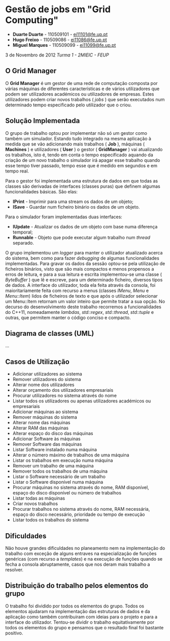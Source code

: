 Gestão de jobs em "Grid Computing"
==================================

- **Duarte Duarte** - 110509101 - ei11101@fe.up.pt
- **Hugo Freixo** - 110509086 - ei11086@fe.up.pt
- **Miguel Marques** - 110509099 - ei11099@fe.up.pt

3 de Novembro de 2012
*Turma 1 - 2MIEIC - FEUP*

O Grid Manager
--------------

O **Grid Manager** é um gestor de uma rede de computação composta por várias máquinas de diferentes
características e de vários utilizadores que podem ser utilizadores académicos ou utilizadores de empresas.
Estes utilizadores podem criar novos trabalhos ( *jobs* ) que serão executados num determinado tempo
especificado pelo utilizador que o criou.


Solução Implementada
--------------------

O grupo de trabalho optou por implementar não só um gestor como também um simulador.
Estando tudo integrado na mesma aplicação à medida que se vão adicionando mais trabalhos ( **Job** ), máquinas ( **Machines** ) e utilizadores ( **User** ) o gestor ( **GridManager** ) vai atualizando os trabalhos, isto é, tendo em conta o tempo especificado aquando da criação de um novo trabalho o simulador irá apagar esse trabalho quando esse tempo tiver passado, tempo esse que é medido em segundos e em tempo real.

Para o gestor foi implementada uma estrutura de dados em que todas as classes são derivadas de interfaces (classes puras) que definem algumas funcionalidades básicas. São elas: 
- **IPrint** - Imprimir para uma stream os dados de um objeto;
- **ISave** - Guardar num ficheiro binário os dados de um objeto.

Para o simulador foram implementadas duas interfaces:
- **IUpdate** - Atualizar os dados de um objeto com base numa diferença temporal;
- **Runnable** - Objeto que pode executar algum trabalho num *thread* separado.

O grupo implementou um *logger* para manter o utilizador atualizado acerca do sistema, bem como para fazer *debugging* de algumas funcionalidades implementadas.
Para gravar os dados da sessão optou-se pela utilização de ficheiros binários, visto que são mais compactos e menos propensos a erros de leitura, e para a sua leitura e escrita implementou-se uma classe ( *ByteBuffer* ) que lê e escreve, para um determinado ficheiro, diversos tipos de dados.
A interface do utilizador, toda ela feita através da consola, foi maioritariamente feita com recurso a menus (classes *IMenu*, *Menu* e *Menu::Item*) lidos de ficheiros de texto e que após o utilizador selecionar um Menu::Item retornam um valor inteiro que permite tratar a sua opção.
No decurso do desenvolvimento deste trabalho recorremos a funcionalidades do C++11, nomeadamente *lambdas*, *std::regex*, *std::thread*, *std::tuple* e outras, que permitem manter o código conciso e compacto.


Diagrama de classes (UML)
-------------------------

...


Casos de Utilização
--------------------

- Adicionar utilizadores ao sistema
- Remover utilizadores do sistema
- Alterar nome dos utilizadores
- Alterar orçamento dos utilizadores empresariais
- Procurar utilizadores no sistema através do nome
- Listar todos os utilizadores ou apenas utilizadores académicos ou empresariais
- Adicionar máquinas ao sistema
- Remover máquinas do sistema
- Alterar nome das máquinas
- Alterar RAM das máquinas
- Alterar espaço do disco das máquinas
- Adicionar Software às máquinas
- Remover Software das máquinas
- Listar Software instalado numa máquina
- Alterar o número máximo de trabalhos de uma máquina
- Listar os trabalhos em execução numa máquina
- Remover um trabalho de uma máquina
- Remover todos os trabalhos de uma máquina
- Listar o Software necessário de um trabalho
- Listar o Software disponível numa máquina
- Procurar máquinas no sistema através do nome, RAM disponível, espaço do disco disponível ou número de trabalhos
- Listar todas as máquinas
- Criar novos trabalhos
- Procurar trabalhos no sistema através do nome, RAM necessária, espaço do disco necessário, prioridade ou tempo de execução
- Listar todos os trabalhos do sistema


Dificuldades
------------

Não houve grandes dificuldades no planeamento nem na implementação do trabalho com exceção de alguns entraves na especialização de funções genéricas (com recurso a *templates*) e na execução de funções quando se fecha a consola abruptamente, casos que nos deram mais trabalho a resolver.


Distribuição do trabalho pelos elementos do grupo
-------------------------------------------------

O trabalho foi dividido por todos os elementos do grupo.
Todos os elementos ajudaram na implementação das estruturas de dados e da aplicação como também contribuiram com ideias para o projeto e para a interface do utilizador.
Tentou-se dividir o trabalho equitativamente por todos os elementos do grupo e pensamos que o resultado final foi bastante positivo. 